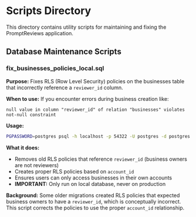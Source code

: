# Scripts Directory

This directory contains utility scripts for maintaining and fixing the PromptReviews application.

## Database Maintenance Scripts

### fix_businesses_policies_local.sql

**Purpose:** Fixes RLS (Row Level Security) policies on the businesses table that incorrectly reference a `reviewer_id` column.

**When to use:** If you encounter errors during business creation like:
```
null value in column "reviewer_id" of relation "businesses" violates not-null constraint
```

**Usage:**
```bash
PGPASSWORD=postgres psql -h localhost -p 54322 -U postgres -d postgres -f scripts/fix_businesses_policies_local.sql
```

**What it does:**
- Removes old RLS policies that reference `reviewer_id` (business owners are not reviewers)
- Creates proper RLS policies based on `account_id` 
- Ensures users can only access businesses in their own accounts
- **IMPORTANT:** Only run on local database, never on production

**Background:** Some older migrations created RLS policies that expected business owners to have a `reviewer_id`, which is conceptually incorrect. This script corrects the policies to use the proper `account_id` relationship. 
